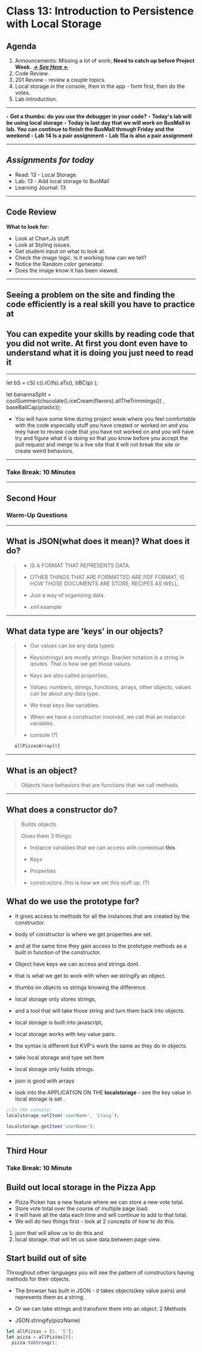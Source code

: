 # Class 13: Introduction to Persistence with Local Storage

## Agenda

1. Announcements: Missing a lot of work; **Need to catch up before Project Week.** [***-> See Here <-***](https://bit.ly/3ve99cT)
2. Code Review.
3. 201 Review - review a couple topics.
4. Local storage in the console, then in the app - form first, then do the votes.
5. Lab introduction.

---

**‣ Get a thumbs: do you use the debugger in your code?**
**‣ Today's lab will be using local storage**
**‣ Today is last day that we will work on BusMall in lab. You can continue to finish the BusMall through Friday and the weekend**
**‣ Lab 14 Is a pair assignment**
**‣ Lab 15a is also a pair assignment**

---

## *Assignments for today*

- Read: 13 - Local Storage.
- Lab: 13 - Add local storage to BusMall
- Learning Journal: 13

---

## Code Review

**What to look for:**

- Look at Chart.Js stuff.
- Look at Styling issues.
- Get student input on what to look at.
- Check the image logic. Is it working how can we tell?
- Notice the Random color generator.
- Does the image know it has been viewed.

---

## Seeing a problem on the site and finding the code efficiently is a real skill you have to practice at

## You can expedite your skills by reading code that you did not write. At first you dont even have to understand what it is doing you just need to read it

---

let bS = cS(    c().iC(fs).aTs(),     bBC(p)    );

let banannaSplit = coolSummer(chocolate().iceCream(flavors).allTheTrimmings()) , baseBallCap(plastic));

- You will have some time during project week where you feel comfortable with the code especially stuff you have created or worked on and you mey have to review code that you have not worked on and you will have try and figure what it is doing so that you know before you accept the pull request and merge to a live site that it will not break the site or create weird behaviors.

---

### Take Break: 10 Minutes

---

## Second Hour

### Warm-Up Questions

---

## What is JSON(what does it mean)? What does it do?

> - IS A FORMAT THAT REPRESENTS DATA.
>
> - OTHER THINGS THAT ARE FORMATTED ARE PDF FORMAT, IS HOW THOSE DOCUMENTS ARE STORE, RECIPES AS WELL.
>
> - Just a way of organizing data.
>
> - xml example

---

## What data type are 'keys' in our objects?

> - Our values can be any data types:
>
> - Keys(stringy) are mostly strings. Bracket notation is a string in qoutes. That is how we get those values.
>
> - Keys are also called properties.
>
> - Values: numbers, strings, functions, arrays, other objects, values can be about any data type.
>
> - We treat keys like variables.
>
> - When we have a constructor involved, we call that an instance variables.
>
> - console (?)

```js
   allPizzasArray[0]
```

---

## What is an object?

> Objects have behaviors that are functions that we call methods.

---

## What does a constructor do?

> Builds objects.
>
> Gives them 3 things:
>
> - Instance variables that we can access with contextual **this**
>
> - Keys
>
> - Properties
>
> - constructors: this is how we set this stuff up. (?)

## What do we use the prototype for?

- It gives access to methods for all the instances that are created by the constructor.
- body of constructor is where we get properties are set.
- and at the same time they gain access to the prototype methods as a built in function of the constructor.

- Object have keys we can access and strings dont.
- that is what we get to work with when we stringify an object.
- thumbs on objects vs strings knowing the difference.
- local storage only stores strings,
- and a tool that will take those string and turn them back into objects.
- local storage is built into javascript,
- local storage works with key value pairs.
- the syntax is different but KVP's work the same as they do in objects.
- take local storage and type set Item
- local storage only holds strings.
- json is good with arrays

- look into the APPLICATION ON THE **localstorage** - see the key value in local storage is set .

```js
//In the console.
localstorage.setItem('userName', 'Craig');
```

```js
localstorage.getItem('userName');
```

---

## Third Hour

### Take Break: 10 Minute

## Build out local storage in the Pizza App

- Pizza Picker has a new feature where we can store a new vote total.
- Store vote total over the course of multiple page load.
- it will have all the data each time and will continue to add to that total.
- We will do two things first - look at 2 concepts of how to do this.

1. json that will allow us to do this and
2. local storage.  that will let us save data between page view.

## Start build out of site

Throughout other languages you will see the pattern of constructors having methods for their objects.

- The browser has built in JSON - it takes objects(key value pairs) and represents them as a string.
- Or we can take strings and transform them into an object.
2 Methods

- JSON.stringify(pizzName)

```js
let allPizzas = [5, '5'];
let pizza = allPizzas[0];
  pizza.toString();
```
